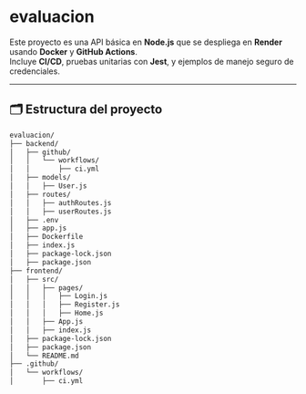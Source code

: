 # evaluacion

Este proyecto es una API básica en **Node.js** que se despliega en **Render** usando **Docker** y **GitHub Actions**.  
Incluye **CI/CD**, pruebas unitarias con **Jest**, y ejemplos de manejo seguro de credenciales.

---

## 🗂 Estructura del proyecto

```bash
evaluacion/
├── backend/
│   ├── github/
│   │   └── workflows/
│   │       ├── ci.yml
│   ├── models/
│   │   ├── User.js
│   ├── routes/
│   │   ├── authRoutes.js
│   │   ├── userRoutes.js
│   ├── .env
│   ├── app.js
│   ├── Dockerfile
│   ├── index.js
│   ├── package-lock.json
│   ├── package.json
├── frontend/
│   ├── src/
│   │   ├── pages/
│   │   │   ├── Login.js
│   │   │   ├── Register.js
│   │   │   ├── Home.js
│   │   ├── App.js
│   │   ├── index.js
│   ├── package-lock.json
│   ├── package.json
│   └── README.md
├── .github/
│   └── workflows/
│       ├── ci.yml
```